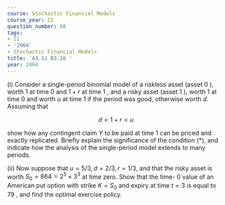 ```yaml
---
course: Stochastic Financial Models
course_year: II
question_number: 68
tags:
- II
- '2004'
- Stochastic Financial Models
title: 'A3.11 B3.16 '
year: 2004
---
```



(i) Consider a single-period binomial model of a riskless asset (asset 0 ), worth 1 at time 0 and $1+r$ at time 1 , and a risky asset (asset 1 ), worth 1 at time 0 and worth $u$ at time 1 if the period was good, otherwise worth $d$. Assuming that

$$d<1+r<u$$

show how any contingent claim $Y$ to be paid at time 1 can be priced and exactly replicated. Briefly explain the significance of the condition $(*)$, and indicate how the analysis of the single-period model extends to many periods.

(ii) Now suppose that $u=5 / 3, d=2 / 3, r=1 / 3$, and that the risky asset is worth $S_{0}=864=2^{5} \times 3^{3}$ at time zero. Show that the time- 0 value of an American put option with strike $K=S_{0}$ and expiry at time $t=3$ is equal to 79 , and find the optimal exercise policy.